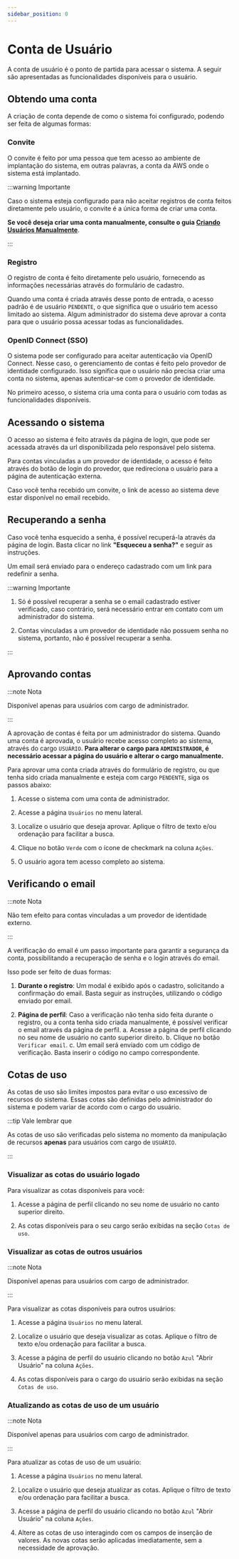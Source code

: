```yaml
---
sidebar_position: 0
---
```


# Conta de Usuário

A conta de usuário é o ponto de partida para acessar o sistema. A seguir são apresentadas as
funcionalidades disponíveis para o usuário.

## Obtendo uma conta

A criação de conta depende de como o sistema foi configurado, podendo ser feita de algumas formas:

### Convite

O convite é feito por uma pessoa que tem acesso ao ambiente de implantação do sistema, em outras
palavras, a conta da AWS onde o sistema está implantado.

:::warning Importante

Caso o sistema esteja configurado para não aceitar registros de conta feitos diretamente pelo
usuário, o convite é a única forma de criar uma conta.

**Se você deseja criar uma conta manualmente, consulte o guia
[Criando Usuários Manualmente](/docs/technical-reference/manual-user-creation)**.

:::

### Registro

O registro de conta é feito diretamente pelo usuário, fornecendo as informações necessárias através
do formulário de cadastro.

Quando uma conta é criada através desse ponto de entrada, o acesso padrão é de usuário `PENDENTE`,
o que significa que o usuário tem acesso limitado ao sistema. Algum administrador do sistema deve
aprovar a conta para que o usuário possa acessar todas as funcionalidades.

### OpenID Connect (SSO)

O sistema pode ser configurado para aceitar autenticação via OpenID Connect. Nesse caso, o gerenciamento
de contas é feito pelo provedor de identidade configurado. Isso significa que o usuário não precisa
criar uma conta no sistema, apenas autenticar-se com o provedor de identidade.

No primeiro acesso, o sistema cria uma conta para o usuário com todas as funcionalidades disponíveis.

## Acessando o sistema

O acesso ao sistema é feito através da página de login, que pode ser acessada através da url disponibilizada pelo responsável pelo sistema.

Para contas vinculadas a um provedor de identidade, o acesso é feito através do botão de login do provedor, que redireciona o usuário para a página de autenticação externa.

Caso você tenha recebido um convite, o link de acesso ao sistema deve estar disponível no email recebido.

## Recuperando a senha

Caso você tenha esquecido a senha, é possível recuperá-la através da página de login. Basta clicar no link **"Esqueceu a senha?"** e seguir as instruções.

Um email será enviado para o endereço cadastrado com um link para redefinir a senha.

:::warning Importante

1. Só é possível recuperar a senha se o email cadastrado estiver verificado, caso contrário, será necessário entrar em contato com um administrador do sistema.

2. Contas vinculadas a um provedor de identidade não possuem senha no sistema, portanto, não é possível recuperar a senha.

:::

## Aprovando contas

:::note Nota

Disponível apenas para usuários com cargo de administrador.

:::

A aprovação de contas é feita por um administrador do sistema. Quando uma conta é aprovada,
o usuário recebe acesso completo ao sistema, através do cargo `USUÁRIO`. **Para alterar o cargo para `ADMINISTRADOR`, é necessário acessar a página do usuário e alterar o cargo manualmente.**

Para aprovar uma conta criada através do formulário de registro, ou que tenha sido criada manualmente
e esteja com cargo `PENDENTE`, siga os passos abaixo:

1. Acesse o sistema com uma conta de administrador.

2. Acesse a página `Usuários` no menu lateral.

3. Localize o usuário que deseja aprovar. Aplique o filtro de texto e/ou ordenação para facilitar a busca.

4. Clique no botão `Verde` com o ícone de checkmark na coluna `Ações`.

5. O usuário agora tem acesso completo ao sistema.

## Verificando o email

:::note Nota

Não tem efeito para contas vinculadas a um provedor de identidade externo.

:::

A verificação do email é um passo importante para garantir a segurança da conta, possibilitando a recuperação de senha e o login através do email.

Isso pode ser feito de duas formas:

1. **Durante o registro**: Um modal é exibido após o cadastro, solicitando a confirmação do email. Basta seguir as instruções, utilizando o código enviado por email.

2. **Página de perfil**: Caso a verificação não tenha sido feita durante o registro, ou a conta tenha sido criada manualmente, é possível verificar o email através da página de perfil.
   a. Acesse a página de perfil clicando no seu nome de usuário no canto superior direito.
   b. Clique no botão `Verificar email`.
   c. Um email será enviado com um código de verificação. Basta inserir o código no campo correspondente.

## Cotas de uso

As cotas de uso são limites impostos para evitar o uso excessivo de recursos do sistema. Essas cotas são definidas pelo administrador do sistema e podem variar de acordo com o cargo do usuário.

:::tip Vale lembrar que

As cotas de uso são verificadas pelo sistema no momento da manipulação de recursos **apenas** para usuários com cargo de `USUÁRIO`.

:::

### Visualizar as cotas do usuário logado

Para visualizar as cotas disponíveis para você:

1. Acesse a página de perfil clicando no seu nome de usuário no canto superior direito.

2. As cotas disponíveis para o seu cargo serão exibidas na seção `Cotas de uso`.

### Visualizar as cotas de outros usuários

:::note Nota

Disponível apenas para usuários com cargo de administrador.

:::

Para visualizar as cotas disponíveis para outros usuários:

1. Acesse a página `Usuários` no menu lateral.

2. Localize o usuário que deseja visualizar as cotas. Aplique o filtro de texto e/ou ordenação para facilitar a busca.

3. Acesse a página de perfil do usuário clicando no botão `Azul` "Abrir Usuário" na coluna `Ações`.

4. As cotas disponíveis para o cargo do usuário serão exibidas na seção `Cotas de uso`.

### Atualizando as cotas de uso de um usuário

:::note Nota

Disponível apenas para usuários com cargo de administrador.

:::

Para atualizar as cotas de uso de um usuário:

1. Acesse a página `Usuários` no menu lateral.

2. Localize o usuário que deseja atualizar as cotas. Aplique o filtro de texto e/ou ordenação para facilitar a busca.

3. Acesse a página de perfil do usuário clicando no botão `Azul` "Abrir Usuário" na coluna `Ações`.

4. Altere as cotas de uso interagindo com os campos de inserção de valores. As novas cotas serão aplicadas imediatamente, sem a necessidade de aprovação.
